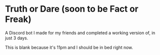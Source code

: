 # Truth or Dare (soon to be Fact or Freak)

A Discord bot I made for my friends and completed a working version of, in just 3 days.

This is blank because it's 11pm and I should be in bed right now.